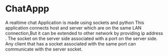 # ChatAppp

A realtime chat Application is made using sockets and python 
This application connects host and server which are on the same LAN connection,But it can be extended to other network by providing ip address .
The socket on the server side associated with a  port on the server side.
Any client that has a socket associated with the same port can communicate with the server socket.
